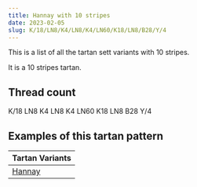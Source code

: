 ```yaml
---
title: Hannay with 10 stripes
date: 2023-02-05
slug: K/18/LN8/K4/LN8/K4/LN60/K18/LN8/B28/Y/4
---
```

This is a list of all the tartan sett variants with 10 stripes.

It is a 10 stripes tartan.


## Thread count
K/18 LN8 K4 LN8 K4 LN60 K18 LN8 B28 Y/4

## Examples of this tartan pattern

| Tartan Variants |
|---------------|
| [Hannay](/variants/k/18/ln8/k4/ln8/k4/ln60/k18/ln8/b28/y/4-b304080-k000000-lne0e0e0-yf0c000)||
